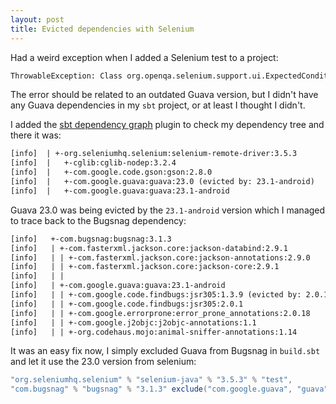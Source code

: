 ```yaml
---
layout: post
title: Evicted dependencies with Selenium
---
```


Had a weird exception when I added a Selenium test to a project:

``` diff
ThrowableException: Class org.openqa.selenium.support.ui.ExpectedConditions$6 does not implement the requested interface java.util.function.Function (FluentWait.java:209)
```

The error should be related to an outdated Guava version, but I didn't have any Guava dependencies in my `sbt` project, or at least I thought I didn't.

I added the [sbt dependency graph](https://github.com/jrudolph/sbt-dependency-graph) plugin to check my dependency tree and there it was:

``` diff
[info]  | +-org.seleniumhq.selenium:selenium-remote-driver:3.5.3
[info]  |   +-cglib:cglib-nodep:3.2.4
[info]  |   +-com.google.code.gson:gson:2.8.0
[info]  |   +-com.google.guava:guava:23.0 (evicted by: 23.1-android)
[info]  |   +-com.google.guava:guava:23.1-android
```

Guava 23.0 was being evicted by the `23.1-android` version which I managed to trace back to the Bugsnag dependency:

``` diff
[info]   +-com.bugsnag:bugsnag:3.1.3
[info]   | +-com.fasterxml.jackson.core:jackson-databind:2.9.1
[info]   | | +-com.fasterxml.jackson.core:jackson-annotations:2.9.0
[info]   | | +-com.fasterxml.jackson.core:jackson-core:2.9.1
[info]   | |
[info]   | +-com.google.guava:guava:23.1-android
[info]   | | +-com.google.code.findbugs:jsr305:1.3.9 (evicted by: 2.0.1)
[info]   | | +-com.google.code.findbugs:jsr305:2.0.1
[info]   | | +-com.google.errorprone:error_prone_annotations:2.0.18
[info]   | | +-com.google.j2objc:j2objc-annotations:1.1
[info]   | | +-org.codehaus.mojo:animal-sniffer-annotations:1.14
```

It was an easy fix now, I simply excluded Guava from Bugsnag in `build.sbt` and let it use the 23.0 version from selenium:

``` scala
"org.seleniumhq.selenium" % "selenium-java" % "3.5.3" % "test",
"com.bugsnag" % "bugsnag" % "3.1.3" exclude("com.google.guava", "guava"),
```

